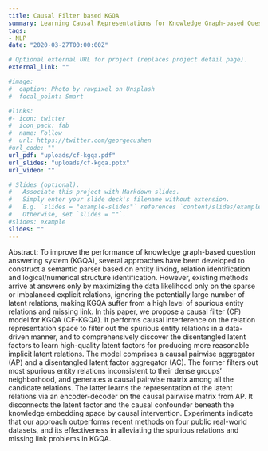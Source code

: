 ```yaml
---
title: Causal Filter based KGQA
summary: Learning Causal Representations for Knowledge Graph-based Question Answering.
tags:
- NLP
date: "2020-03-27T00:00:00Z"

# Optional external URL for project (replaces project detail page).
external_link: ""

#image:
#  caption: Photo by rawpixel on Unsplash
#  focal_point: Smart

#links:
#- icon: twitter
#  icon_pack: fab
#  name: Follow
#  url: https://twitter.com/georgecushen
#url_code: ""
url_pdf: "uploads/cf-kgqa.pdf"
url_slides: "uploads/cf-kgqa.pptx"
url_video: ""

# Slides (optional).
#   Associate this project with Markdown slides.
#   Simply enter your slide deck's filename without extension.
#   E.g. `slides = "example-slides"` references `content/slides/example-slides.md`.
#   Otherwise, set `slides = ""`.
#slides: example
slides: ""
---
```


Abstract:
To improve the performance of knowledge graph-based question answering system (KGQA), several approaches have been developed to construct a semantic parser based on entity linking, relation identification and logical/numerical structure identification. However, existing methods arrive at answers only by maximizing the
data likelihood only on the sparse or imbalanced explicit relations, ignoring the potentially large number of latent relations, making KGQA suffer from a high level of spurious entity relations and missing link. In this paper, we propose a causal filter (CF) model for KGQA (CF-KGQA). It performs causal interference on the relation representation space to filter out the spurious entity relations in a
data-driven manner, and to comprehensively discover the disentangled latent factors to learn high-quality latent factors for producing more reasonable implicit latent relations. The model comprises a causal pairwise aggregator (AP) and a disentangled latent factor aggregator (AC). The former filters out most spurious entity relations inconsistent to their dense groups’ neighborhood, and
generates a causal pairwise matrix among all the candidate relations. The latter learns the representation of the latent relations via an encoder-decoder on the causal pairwise matrix from AP. It disconnects the latent factor and the causal confounder beneath the knowledge embedding space by causal intervention. Experiments indicate that our approach outperforms recent methods on four public real-world datasets, and its effectiveness in alleviating the spurious relations and missing link problems in KGQA.